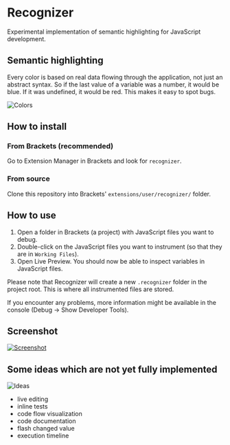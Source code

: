 Recognizer
==========

Experimental implementation of semantic highlighting for JavaScript development.

## Semantic highlighting

Every color is based on real data flowing through the application, not just an abstract syntax. So if the last value of a variable was a number, it would be blue. If it was undefined, it would be red. This makes it easy to spot bugs.

![Colors](https://raw.github.com/equiet/recognizer/master/colors.png)

## How to install

### From Brackets (recommended)

Go to Extension Manager in Brackets and look for `recognizer`.

### From source

Clone this repository into Brackets' `extensions/user/recognizer/` folder.

## How to use

1. Open a folder in Brackets (a project) with JavaScript files you want to debug.
1. Double-click on the JavaScript files you want to instrument (so that they are in `Working Files`).
1. Open Live Preview. You should now be able to inspect variables in JavaScript files.

Please note that Recognizer will create a new `.recognizer` folder in the project root. This is where all instrumented files are stored.

If you encounter any problems, more information might be available in the console (Debug -> Show Developer Tools).

## Screenshot

[![Screenshot](https://raw.github.com/equiet/recognizer/master/screenshot.png)](https://www.youtube.com/watch?v=1bjdekHj5ts)

## Some ideas which are not yet fully implemented

![Ideas](https://raw.github.com/equiet/recognizer/master/ideas.png)

- live editing
- inline tests
- code flow visualization
- code documentation
- flash changed value
- execution timeline